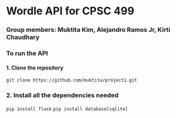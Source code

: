 # Wordle API for CPSC 499
### Group members: Muktita Kim, Alejandro Ramos Jr, Kirti Chaudhary

### To run the API
#### 1. Clone the repository 
``git clone https://github.com/muktita/project1.git ``
### 2. Install all the dependencies needed 
``pip install flask``
``pip install database[sqlite]``
